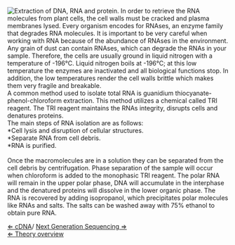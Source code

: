 ![ Extraction of DNA, RNA and
protein.]( Trizol.png "fig: Extraction of DNA, RNA and protein.") In
order to retrieve the RNA molecules from plant cells, the cell walls
must be cracked and plasma membranes lysed. Every organism encodes for
RNAses, an enzyme family that degrades RNA molecules. It is important to
be very careful when working with RNA because of the abundance of RNAses
in the environment. Any grain of dust can contain RNAses, which can
degrade the RNAs in your sample. Therefore, the cells are usually ground
in liquid nitrogen with a temperature of -196°C. Liquid nitrogen boils
at -196°C; at this low temperature the enzymes are inactivated and all
biological functions stop. In addition, the low temperatures render the
cell walls brittle which makes them very fragile and breakable.\
A common method used to isolate total RNA is guanidium
thiocyanate-phenol-chloroform extraction. This method utilizes a
chemical called TRI reagent. The TRI reagent maintains the RNAs
integrity, disrupts cells and denatures proteins.\
 The main steps of RNA isolation are as follows:\
\*Cell lysis and disruption of cellular structures.\
\*Separate RNA from cell debris.\
\*RNA is purified.\
\
Once the macromolecules are in a solution they can be separated from the
cell debris by centrifugation. Phase separation of the sample will occur
when chloroform is added to the monophasic TRI reagent. The polar RNA
will remain in the upper polar phase, DNA will accumulate in the
interphase and the denatured proteins will dissolve in the lower organic
phase. The RNA is recovered by adding isopropanol, which precipitates
polar molecules like RNAs and salts. The salts can be washed away with
75% ethanol to obtain pure RNA.

[ ⇐ cDNA](CDNA "wikilink")/ [ Next Generation Sequencing
⇒](NGS_Plant "wikilink")\
[⇐ Theory overview](PlantLab "wikilink")

